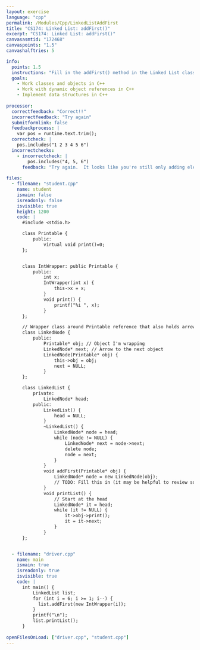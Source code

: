 ```yaml
---
layout: exercise
language: "cpp"
permalink: /Modules/Cpp/LinkedListAddFirst
title: "CS174: Linked List: addFirst()"
excerpt: "CS174: Linked List: addFirst()"
canvasasmtid: "172468"
canvaspoints: "1.5"
canvashalftries: 5

info:
  points: 1.5
  instructions: "Fill in the addFirst() method in the Linked List class.  If your program says running()...., then it probably means your in an infinite loop!  Be very careful of the order that you do things.  Write down an example on a piece of paper to check yourself."
  goals:
    - Work classes and objects in C++
    - Work with dynamic object references in C++
    - Implement data structures in C++
    
processor:  
  correctfeedback: "Correct!!" 
  incorrectfeedback: "Try again"
  submitformlink: false
  feedbackprocess: | 
    var pos = runtime.text.trim();
  correctcheck: |
    pos.includes("1 2 3 4 5 6")
  incorrectchecks:
    - incorrectcheck: |
        pos.includes("4, 5, 6")
      feedback: "Try again.  It looks like you're still only adding elements at the end."
 
files:
  - filename: "student.cpp"
    name: student
    ismain: false
    isreadonly: false
    isvisible: true
    height: 1200
    code: | 
      #include <stdio.h>

      class Printable {
          public:
              virtual void print()=0;
      };


      class IntWrapper: public Printable {
          public:
              int x;
              IntWrapper(int x) {
                  this->x = x;
              }
              void print() {
                  printf("%i ", x);
              }
      };

      // Wrapper class around Printable reference that also holds arrows
      class LinkedNode {
          public:
              Printable* obj; // Object I'm wrapping
              LinkedNode* next; // Arrow to the next object
              LinkedNode(Printable* obj) {
                  this->obj = obj;
                  next = NULL;
              }
      };

      class LinkedList {
          private:
              LinkedNode* head;
          public:
              LinkedList() {
                  head = NULL;
              }
              ~LinkedList() {
                  LinkedNode* node = head;
                  while (node != NULL) {
                      LinkedNode* next = node->next;
                      delete node;
                      node = next;
                  }
              }
              void addFirst(Printable* obj) {
                  LinkedNode* node = new LinkedNode(obj);
                  // TODO: Fill this in (it may be helpful to review some class notes)
              }
              void printList() {
                  // Start at the head
                  LinkedNode* it = head;
                  while (it != NULL) {
                      it->obj->print();
                      it = it->next;
                  }
              }
      };


  - filename: "driver.cpp"
    name: main
    ismain: true
    isreadonly: true
    isvisible: true
    code: | 
      int main() {
          LinkedList list;
          for (int i = 6; i >= 1; i--) {
            list.addFirst(new IntWrapper(i));
          }
          printf("\n");
          list.printList();
      }
        
openFilesOnLoad: ["driver.cpp", "student.cpp"]
---
```

